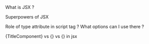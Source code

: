 What is JSX ?


Superpowers of JSX 


Role of type attribute in script tag ? What options can I use there ?


{TitleComponent} vs {<TitleComponent />} vs {<TitleComponent></TitleComponent>} in jsx 


